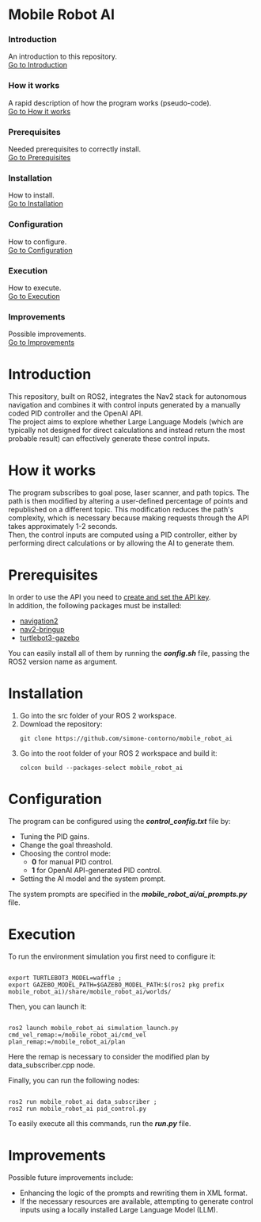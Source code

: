 # Mobile Robot AI

### Introduction
An introduction to this repository.<br>
[Go to Introduction](#intro)

### How it works
A rapid description of how the program works (pseudo-code).<br>
[Go to How it works](#how)

### Prerequisites
Needed prerequisites to correctly install.<br>
[Go to Prerequisites](#pre)

### Installation
How to install.<br>
[Go to Installation](#install)

### Configuration
How to configure.<br>
[Go to Configuration](#config)

### Execution
How to execute.<br>
[Go to Execution](#exec)

### Improvements
Possible improvements.<br>
[Go to Improvements](#improve)

<a name="intro"></a>
# Introduction

This repository, built on ROS2, integrates the Nav2 stack for autonomous navigation and combines it with control inputs generated by a manually coded PID controller and the OpenAI API. <br>
The project aims to explore whether Large Language Models (which are typically not designed for direct calculations and instead return the most probable result) can effectively generate these control inputs.

<a name="how"></a>
# How it works

The program subscribes to goal pose, laser scanner, and path topics. The path is then modified by altering a user-defined percentage of points and republished on a different topic. This modification reduces the path's complexity, which is necessary because making requests through the API takes approximately 1-2 seconds. <br>
Then, the control inputs are computed using a PID controller, either by performing direct calculations or by allowing the AI to generate them.

<a name="pre"></a>
# Prerequisites
In order to use the API you need to <a href="https://platform.openai.com/docs/quickstart">create and set the API key</a>.<br>
In addition, the following packages must be installed:
<ul>
    <li><a href="https://docs.nav2.org/getting_started/index.html">navigation2</a></li>
    <li><a href="https://docs.nav2.org/getting_started/index.html">nav2-bringup</a></li>
    <li><a href="https://docs.nav2.org/getting_started/index.html">turtlebot3-gazebo</a></li>
</ul>
You can easily install all of them by running the <i><b>config.sh</b></i> file, passing the ROS2 version name as argument.

<a name="install"></a>
# Installation 

<ol>
    <li>Go into the src folder of your ROS 2 workspace.<br></li> 
    <li>Download the repository:
    <pre><code>git clone https://github.com/simone-contorno/mobile_robot_ai</code></pre>
    </li>
    <li>Go into the root folder of your ROS 2 workspace and build it: 
    <pre><code>colcon build --packages-select mobile_robot_ai</code></pre>
    </li>
</ol>

<a name="config"></a>
# Configuration
The program can be configured using the <i><b>control_config.txt</b></i> file by:
<ul>
    <li>Tuning the PID gains.</li>
    <li>Change the goal threashold.</li>
    <li>Choosing the control mode:
    <ul>
        <li><b>0</b> for manual PID control.</li>
        <li><b>1</b> for OpenAI API-generated PID control.</li></ul>
    </li>
    <li>Setting the AI model and the system prompt.</li>
</ul>
The system prompts are specified in the <i><b>mobile_robot_ai/ai_prompts.py</b></i> file.<br>

<a name="exec"></a>
# Execution

To run the environment simulation you first need to configure it:
<pre><code>
export TURTLEBOT3_MODEL=waffle ;
export GAZEBO_MODEL_PATH=$GAZEBO_MODEL_PATH:$(ros2 pkg prefix mobile_robot_ai)/share/mobile_robot_ai/worlds/ 
</code></pre>

Then, you can launch it:
<pre><code>
ros2 launch mobile_robot_ai simulation_launch.py cmd_vel_remap:=/mobile_robot_ai/cmd_vel plan_remap:=/mobile_robot_ai/plan
</code></pre>
Here the remap is necessary to consider the modified plan by <bi>data_subscriber.cpp</bi> node.

Finally, you can run the following nodes:
<pre><code>
ros2 run mobile_robot_ai data_subscriber ; 
ros2 run mobile_robot_ai pid_control.py 
</code></pre>

To easily execute all this commands, run the <i><b>run.py</b></i> file.

<a name="improve"></a>
# Improvements

Possible future improvements include:
<ul>
    <li>Enhancing the logic of the prompts and rewriting them in XML format.</li>
    <li>If the necessary resources are available, attempting to generate control inputs using a locally installed Large Language Model (LLM).</li> 
</ul>
